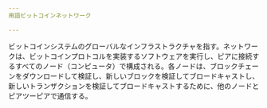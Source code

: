 ```yaml
---
用語ビットコインネットワーク

---
```

ビットコインシステムのグローバルなインフラストラクチャを指す。ネットワークは、ビットコインプロトコルを実装するソフトウェアを実行し、ピアに接続するすべてのノード（コンピュータ）で構成される。各ノードは、ブロックチェーンをダウンロードして検証し、新しいブロックを検証してブロードキャストし、新しいトランザクションを検証してブロードキャストするために、他のノードとピアツーピアで通信する。